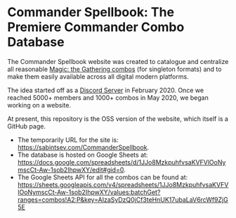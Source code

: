 # Commander Spellbook: The Premiere Commander Combo Database

The Commander Spellbook website was created to catalogue and centralize all reasonable [Magic: the Gathering combos](https://magic.wizards.com/en) (for singleton formats) and to make them easily available across all digital modern platforms. 

The idea started off as a [Discord Server](https://discord.gg/DkAyVJG) in February 2020. Once we reached 5000+ members and 1000+ combos in May 2020, we began working on a website.

At present, this repository is the OSS version of the website, which itself is a GitHub page. 

- The temporarily URL for the site is: https://sabintsev.com/CommanderSpellbook.
- The database is hosted on Google Sheets at:  https://docs.google.com/spreadsheets/d/1JJo8MzkpuhfvsaKVFVlOoNymscCt-Aw-1sob2IhpwXY/edit#gid=0. 
- The Google Sheets API for all the combos can be found at: https://sheets.googleapis.com/v4/spreadsheets/1JJo8MzkpuhfvsaKVFVlOoNymscCt-Aw-1sob2IhpwXY/values:batchGet?ranges=combos!A2:P&key=AIzaSyDzQ0jCf3teHnUK17ubaLaV6rcWf9ZjG5E
